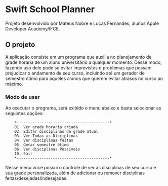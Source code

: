 # Swift School Planner

Projeto desenvolvido por Mateus Nobre e Lucas Fernandes, alunos Apple Developer Academy/IFCE.

## O projeto

A aplicação consiste em um programa que auxilia no planejamento de grade horária de um aluno universitário a qualquer momento.
Desse modo, fazendo uso dele pode se evitar imprevistos e problemas que possam prejudicar o andamento de seu curso, incluindo até um gerador de semestre ótimo para aqueles alunos que querem evitar atrasos no curso ao máximo.

### Modo de usar

Ao executar o programa, será exibido o menu abaixo e basta selecionar as seguintes opções:

```
    *-----------------------------------------*
    01. Ver grade horaria criada
    02. Editar disciplinas da grade atual
    03. Ver Todas as Disciplinas
    04. Ver disciplinas feitas
    05. Gerar semestre ótimo
    06. Ver disciplinas Possiveis
    10. Sair
    *-----------------------------------------*
```

Nesse menu você possui o controle de ver as disciplinas de seu curso e sua grade personalizada, além de adicionar ou remover disciplinas feitas/desejadas/indesejadas.
